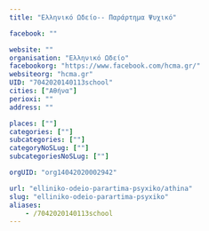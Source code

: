 ```yaml
---
title: "Ελληνικό Ωδείο-- Παράρτημα Ψυχικό"

facebook: ""

website: ""
organisation: "Ελληνικό Ωδείο"
facebookorg: "https://www.facebook.com/hcma.gr/"
websiteorg: "hcma.gr"
UID: "7042020140113school"
cities: ["Αθήνα"]
perioxi: ""
address: ""

places: [""]
categories: [""]
subcategories: [""]
categoryNoSLug: [""]
subcategoriesNoSLug: [""]

orgUID: "org14042020002942"

url: "elliniko-odeio-parartima-psyxiko/athina"
slug: "elliniko-odeio-parartima-psyxiko"
aliases:
    - /7042020140113school
---
```





